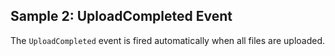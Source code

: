 ## Sample 2: UploadCompleted Event

The `UploadCompleted` event is fired automatically when all files are uploaded.